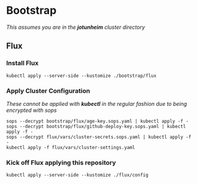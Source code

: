 # Bootstrap

_This assumes you are in the **jotunheim** cluster directory_

## Flux

### Install Flux

```properties
kubectl apply --server-side --kustomize ./bootstrap/flux
```

### Apply Cluster Configuration

_These cannot be applied with **kubectl** in the regular fashion due to being encrypted with sops_

```properties
sops --decrypt bootstrap/flux/age-key.sops.yaml | kubectl apply -f -
sops --decrypt bootstrap/flux/github-deploy-key.sops.yaml | kubectl apply -f -
sops --decrypt flux/vars/cluster-secrets.sops.yaml | kubectl apply -f -
kubectl apply -f flux/vars/cluster-settings.yaml
```

### Kick off Flux applying this repository

```properties
kubectl apply --server-side --kustomize ./flux/config
```
